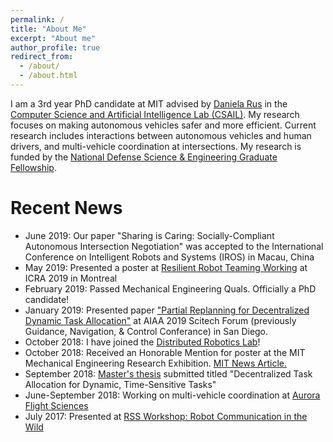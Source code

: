 ```yaml
---
permalink: /
title: "About Me"
excerpt: "About me"
author_profile: true
redirect_from: 
  - /about/
  - /about.html
---
```


I am a 3rd year PhD candidate at MIT advised by [Daniela Rus](https://www.csail.mit.edu/) in the [Computer Science and Artificial Intelligence Lab (CSAIL)](https://www.csail.mit.edu/).  My research focuses on making autonomous vehicles safer and more efficient.  Current research includes interactions between autonomous vehicles and human drivers, and multi-vehicle coordination at intersections.
My research is funded by the [National Defense Science & Engineering Graduate Fellowship](https://www.ndsegfellowships.org/).

Recent News
======
* June 2019:  Our paper "Sharing is Caring: Socially-Compliant Autonomous Intersection Negotiation" was accepted to the International Conference on Intelligent Robots and Systems (IROS) in Macau, China
* May 2019:  Presented a poster at [Resilient Robot Teaming Working](https://www.cl.cam.ac.uk/~asp45/icra2019/program.html) at ICRA 2019 in Montreal
* February 2019: Passed Mechanical Engineering Quals.  Officially a PhD candidate!
* January 2019:  Presented paper ["Partial Replanning for Decentralized Dynamic Task Allocation"](https://noambuckman.github.io/publication/2019-01-08-partial_replanning_for_decentralized_dynamic_task_allocation) at AIAA 2019 Scitech Forum (previously Guidance, Navigation, & Control Conferance) in San Diego.
* October 2018:  I have joined the [Distributed Robotics Lab](https://www.csail.mit.edu/research/distributed-robotics-laboratory)!
* October 2018:  Received an Honorable Mention for poster at the MIT Mechanical Engineering Research Exhibition.  [MIT News Article.](http://news.mit.edu/2018/mit-mechanical-engineering-students-present-solutions-problems-1005)
* September 2018: [Master's thesis](https://dspace.mit.edu/handle/1721.1/120195) submitted titled "Decentralized Task Allocation for Dynamic, Time-Sensitive Tasks"
* June-September 2018:  Working on multi-vehicle coordination at [Aurora Flight Sciences](https://www.aurora.aero/)
* July 2017: Presented at [RSS Workshop: Robot Communication in the Wild](https://rss2017-rcw.mit.edu/)

